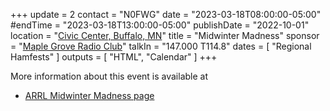 +++
update = 2
contact = "N0FWG"
date = "2023-03-18T08:00:00-05:00"
#endTime = "2023-03-18T13:00:00-05:00"
publishDate = "2022-10-01"
location = "[Civic Center, Buffalo, MN](https://goo.gl/maps/GLUHMTQW1ftjLPsH9)"
title = "Midwinter Madness"
sponsor = "[Maple Grove Radio Club](http://k0ltc.org)"
talkIn = "147.000 T114.8"
dates = [ "Regional Hamfests" ]
outputs = [ "HTML", "Calendar" ]
+++
<!--
* [Hamfest Flyer](https://k0ltc.org/wp-content/uploads/2020/02/Mailer-20.pdf)
* [Table Order Form](https://k0ltc.org/wp-content/uploads/2021/12/TableForm2022.pdf)
* [MN state sales tax form ST19](https://www.revenue.state.mn.us/sites/default/files/2011-11/st19.pdf)
* [Table Availability Contact](mailto:swap@k0ltc.org)
-->

More information about this event is available at
* [ARRL Midwinter Madness page](http://www.arrl.org/hamfests/midwinter-madness-3)
<!--
* [K0LTC.org Midwinter Madness page](https://k0ltc.org/midwinter-madness/)
-->
